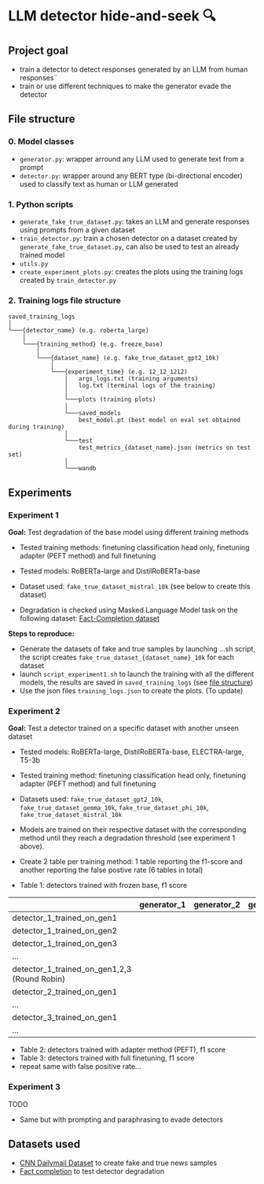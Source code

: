 # LLM detector hide-and-seek :mag:



## Project goal
- train a detector to detect responses generated by an LLM from human responses¨
- train or use different techniques to make the generator evade the detector


## File structure
<a name="file_structure"></a>

### 0. Model classes
- `generator.py`: wrapper arround any LLM used to generate text from a prompt
- `detector.py`: wrapper around any BERT type (bi-directional encoder) used to classify text as human or LLM generated

### 1. Python scripts
- `generate_fake_true_dataset.py`: takes an LLM and generate responses using prompts from a given dataset
- `train_detector.py`: train a chosen detector on a dataset created by `generate_fake_true_dataset.py`, can also be used to test an already trained model
- `utils.py`
- `create_experiment_plots.py`: creates the plots using the training logs created by `train_detector.py`

### 2. Training logs file structure

```
saved_training_logs  
│
└───{detector_name} (e.g. roberta_large)
    │
    └───{training_method} (e.g. freeze_base)
        │ 
        └───{dataset_name} (e.g. fake_true_dataset_gpt2_10k)
            │  
            └───{experiment_time} (e.g. 12_12_1212)
                │   args_logs.txt (training arguments)
                │   log.txt (terminal logs of the training)
                │ 
                └───plots (training plots)
                │
                └───saved_models 
                    best_model.pt (best model on eval set obtained during training)
                │ 
                └───test
                    test_metrics_{dataset_name}.json (metrics on test set)
                │ 
                └───wandb

```

## Experiments

### Experiment 1
**Goal:** Test degradation of the base model using different training methods
- Tested training methods: finetuning classification head only, finetuning adapter (PEFT method) and full finetuning
- Tested models: RoBERTa-large and DistilRoBERTa-base
- Dataset used: `fake_true_dataset_mistral_10k` (see below to create this dataset)

- Degradation is checked using Masked Language Model task on the following dataset: [Fact-Completion dataset](https://huggingface.co/datasets/Polyglot-or-Not/Fact-Completion?row=0)


**Steps to reproduce:**
- Generate the datasets of fake and true samples by launching ...sh script, the script creates `fake_true_dataset_{dataset_name}_10k` for each dataset
- launch `script_experiment1.sh` to launch the training with all the different models, the results are saved in `saved_training_logs` (see [file structure](#file-structure))
- Use the json files `training_logs.json` to create the plots. (To update)


### Experiment 2
**Goal:** Test a detector trained on a specific dataset with another unseen dataset
- Tested models: RoBERTa-large, DistilRoBERTa-base, ELECTRA-large, T5-3b
- Tested training method: finetuning classification head only, finetuning adapter (PEFT method) and full finetuning
- Datasets used: `fake_true_dataset_gpt2_10k`, `fake_true_dataset_gemma_10k`, `fake_true_dataset_phi_10k`, `fake_true_dataset_mistral_10k`

- Models are trained on their respective dataset with the corresponding method until they reach a degradation threshold (see experiment 1 above).
- Create 2 table per training method: 1 table reporting the f1-score and another reporting the false postive rate (6 tables in total)

- Table 1: detectors trained with frozen base, f1 score
                                            
|                                              | generator_1 | generator_2 | generator_3 | ... | generator_1_FT_chat | 
|----------------------------------------------|-------------|-------------|-------------|-----|---------------------|
| detector_1_trained_on_gen1                   |             |             |             |     |                     |  
| detector_1_trained_on_gen2                   |             |             |             |     |                     |  
| detector_1_trained_on_gen3                   |             |             |             |     |                     |  
| ...                                          |             |             |             |     |                     |  
| detector_1_trained_on_gen1,2,3 (Round Robin) |             |             |             |     |                     |  
| detector_2_trained_on_gen1                   |             |             |             |     |                     | 
| ...                                          |             |             |             |     |                     | 
| detector_3_trained_on_gen1                   |             |             |             |     |                     | 
| ...                                          |             |             |             |     |                     | 




- Table 2: detectors trained with adapter method (PEFT), f1 score
- Table 3: detectors trained with full finetuning, f1 score
- repeat same with false positive rate...
                                        


### Experiment 3 
TODO

- Same but with prompting and paraphrasing to evade detectors 


## Datasets used

- [CNN Dailymail Dataset](https://huggingface.co/datasets/cnn_dailymail?row=31) to create fake and true news samples
- [Fact completion](https://huggingface.co/datasets/Polyglot-or-Not/Fact-Completion?row=0) to test detector degradation